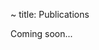 ~ title: Publications

<block styles>
</block styles>

<block content>
Coming soon...
</block content>

<block dependencies>
</block dependencies>

